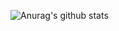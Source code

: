 ![Anurag's github stats](https://github-readme-stats.vercel.app/api?username=jnyou&show_icons=true&theme=radical&hide=contribs,prs)
